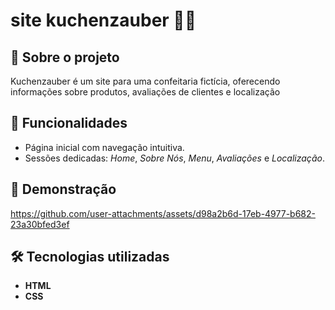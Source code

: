﻿# site kuchenzauber 🧁✨ 
 
## 📖 Sobre o projeto  
Kuchenzauber é um site para uma confeitaria fictícia, oferecendo informações sobre produtos, avaliações de clientes e localização

## 🚀 Funcionalidades  
- Página inicial com navegação intuitiva.  
- Sessões dedicadas: *Home*, *Sobre Nós*, *Menu*, *Avaliações* e *Localização*.

## 📸 Demonstração   

https://github.com/user-attachments/assets/d98a2b6d-17eb-4977-b682-23a30bfed3ef

## 🛠️ Tecnologias utilizadas  
- **HTML**  
- **CSS**  

